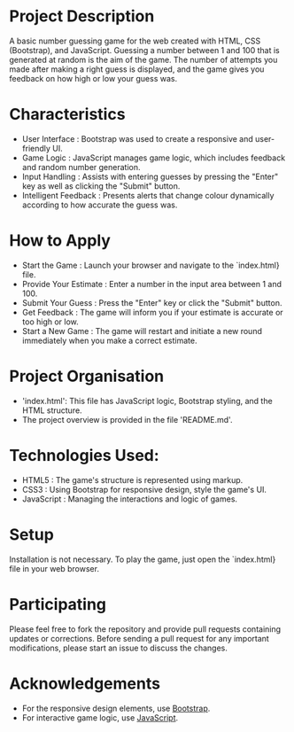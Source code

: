# Project Description
A basic number guessing game for the web created with HTML, CSS (Bootstrap), and JavaScript. Guessing a number between 1 and 100 that is generated at random is the aim of the game. The number of attempts you made after making a right guess is displayed, and the game gives you feedback on how high or low your guess was.


# Characteristics
- User Interface : Bootstrap was used to create a responsive and user-friendly UI.
- Game Logic : JavaScript manages game logic, which includes feedback and random number generation.
- Input Handling : Assists with entering guesses by pressing the "Enter" key as well as clicking the "Submit" button.
- Intelligent Feedback : Presents alerts that change colour dynamically according to how accurate the guess was.


# How to Apply
- Start the Game : Launch your browser and navigate to the `index.html} file.
- Provide Your Estimate : Enter a number in the input area between 1 and 100.
- Submit Your Guess : Press the "Enter" key or click the "Submit" button.
- Get Feedback : The game will inform you if your estimate is accurate or too high or low.
- Start a New Game : The game will restart and initiate a new round immediately when you make a correct estimate.


# Project Organisation
- 'index.html': This file has JavaScript logic, Bootstrap styling, and the HTML structure.
- The project overview is provided in the file 'README.md'.


# Technologies Used: 
- HTML5 : The game's structure is represented using markup.
- CSS3 : Using Bootstrap for responsive design, style the game's UI.
- JavaScript : Managing the interactions and logic of games.


# Setup
Installation is not necessary. To play the game, just open the `index.html} file in your web browser.


# Participating
Please feel free to fork the repository and provide pull requests containing updates or corrections. Before sending a pull request for any important modifications, please start an issue to discuss the changes.


# Acknowledgements
- For the responsive design elements, use [Bootstrap](https://getbootstrap.com/).
- For interactive game logic, use [JavaScript](https://developer.mozilla.org/en-US/docs/Web/JavaScript).
